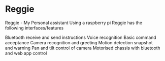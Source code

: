 # Reggie
Reggie - My Personal assistant
Using a raspberry pi
Reggie has the following interfaces/features

Bluetooth receive and send instructions
Voice recognition Basic command acceptance
Camera recognition and greeting
Motion detection snapshot and warning
Pan and tilt control of camera
Motorised chassis with bluetooth and web app control

